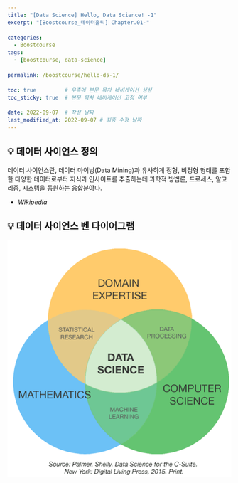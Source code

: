 ```yaml
---
title: "[Data Science] Hello, Data Science! -1"
excerpt: "[Boostcourse_데이터홀릭] Chapter.01-"

categories:
  - Boostcourse
tags:
  - [boostcourse, data-science]

permalink: /boostcourse/hello-ds-1/

toc: true         # 우측에 본문 목차 네비게이션 생성
toc_sticky: true  # 본문 목차 네비게이션 고정 여부

date: 2022-09-07  # 작성 날짜
last_modified_at: 2022-09-07 # 최종 수정 날짜
---
```


## 💡 데이터 사이언스 정의
데이터 사이언스란, 데이터 마이닝(Data Mining)과 유사하게 정형, 비정형 형태를 포함한 다양한 데이터로부터 지식과 인사이트를 추출하는데 과학적 방법론, 프로세스, 알고리즘, 시스템을 동원하는 융합분야다.  
- *Wikipedia*

## 💡 데이터 사이언스 벤 다이어그램
![Venn diagram of DS](/assets/images/posts_img/hello-ds-1/img1.png)
